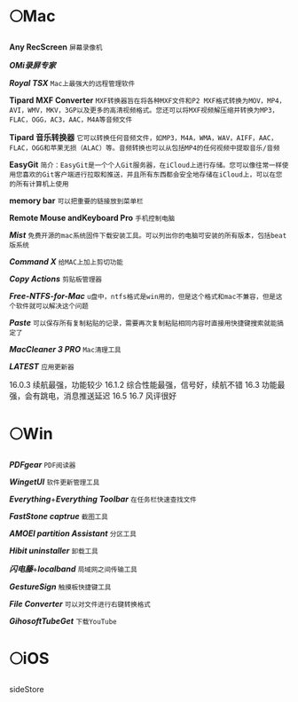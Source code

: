 # 🌕Mac
**Any RecScreen**
`屏幕录像机`

***OMi录屏专家***

***Royal TSX***
`Mac上最强大的远程管理软件`

**Tipard MXF Converter**
`MXF转换器旨在将各种MXF文件和P2 MXF格式转换为MOV，MP4，AVI，WMV，MKV，3GP以及更多的高清视频格式。您还可以将MXF视频解压缩并转换为MP3，FLAC，OGG，AC3，AAC，M4A等音频文件`

**Tipard 音乐转换器**
`它可以转换任何音频文件，如MP3，M4A，WMA，WAV，AIFF，AAC，FLAC，OGG和苹果无损（ALAC）等。音频转换也可以从包括MP4的任何视频中提取音乐/音频`

**EasyGit**
`简介：EasyGit是一个个人Git服务器，在iCloud上进行存储。您可以像往常一样使用您喜欢的Git客户端进行拉取和推送，并且所有东西都会安全地存储在iCloud上，可以在您的所有计算机上使用`

**memory bar**
`可以把重要的链接放到菜单栏`

**Remote Mouse andKeyboard Pro**
`手机控制电脑`

***Mist***
`免费开源的mac系统固件下载安装工具。可以列出你的电脑可安装的所有版本，包括beat版系统`

***Command X***
`给MAC上加上剪切功能`

***Copy Actions***
`剪贴板管理器`

***Free-NTFS-for-Mac***
`u盘中，ntfs格式是win用的，但是这个格式和mac不兼容，但是这个软件就可以解决这个问题`

***Paste***
`可以保存所有复制粘贴的记录，需要再次复制粘贴相同内容时直接用快捷键搜索就能搞定了`

***MacCleaner 3 PRO***
`Mac清理工具`

***LATEST***
`应用更新器`

16.0.3 续航最强，功能较少
16.1.2 综合性能最强，信号好，续航不错
16.3 功能最强，会有跳电，消息推送延迟
16.5 
16.7 风评很好
# 🌕Win
***PDFgear***
`PDF阅读器`

***WingetUI***
`软件更新管理工具`

***Everything***+***Everything Toolbar***
`在任务栏快速查找文件`

***FastStone captrue***
`截图工具`

***AMOEI  partition Assistant***
`分区工具`

***Hibit uninstaller***
`卸载工具`

***闪电藤***+***localband***
`局域网之间传输工具`

***GestureSign***
`触摸板快捷键工具`

***File Converter***
`可以对文件进行右键转换格式`

***GihosoftTubeGet***
`下载YouTube`

# 🌕iOS
sideStore
